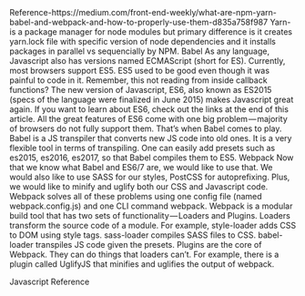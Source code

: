 <!--NPM,YARN, Babel,Webpack --!>
Reference-https://medium.com/front-end-weekly/what-are-npm-yarn-babel-and-webpack-and-how-to-properly-use-them-d835a758f987

Yarn- is a package manager for node modules but primary difference is it creates yarn.lock file with specific version of node dependencies and it installs packages in parallel vs sequencially by NPM.

Babel
As any language, Javascript also has versions named ECMAScript (short for ES). Currently, most browsers support ES5. ES5 used to be good even though it was painful to code in it. Remember, this not reading from inside callback functions? The new version of Javascript, ES6, also known as ES2015 (specs of the language were finalized in June 2015) makes Javascript great again. If you want to learn about ES6, check out the links at the end of this article. All the great features of ES6 come with one big problem — majority of browsers do not fully support them. That’s when Babel comes to play. Babel is a JS transpiler that converts new JS code into old ones. It is a very flexible tool in terms of transpiling. One can easily add presets such as es2015, es2016, es2017, so that Babel compiles them to ES5.

Webpack
Now that we know what Babel and ES6/7 are, we would like to use that. We would also like to use SASS for our styles, PostCSS for autoprefixing. Plus, we would like to minify and uglify both our CSS and Javascript code. Webpack solves all of these problems using one config file (named webpack.config.js) and one CLI command webpack.

Webpack is a modular build tool that has two sets of functionality — Loaders and Plugins. Loaders transform the source code of a module. For example, style-loader adds CSS to DOM using style tags. sass-loader compiles SASS files to CSS. babel-loader transpiles JS code given the presets. Plugins are the core of Webpack. They can do things that loaders can’t. For example, there is a plugin called UglifyJS that minifies and uglifies the output of webpack.

<!--Node Js learnings
To make any project to be npm, go to root directory of that folder and run 'npm init' and answer some basic questions it will enable npm on that project
then go to package.json and add start script to say ex: node app.js so when you run npm start on command line, it will run node app.js internally
To test if node is installed, just create a plain .js file and run that file using cmd or bash with command node "path to the file", it will show the output of .js file meaning if u have console statement
it will print the console output 
1)Require function can be used to load .js file meaning when we use require('express') it internally just loads index.js in express node module
. we can create two .js files in plain simple application (not node enabled) and can export on .js file and import that using require statement in another .js file because import feature is from ES2015 (meaning javascript feature) and not from any specific framework
Ex: See the first 5 minutes of below video https://www.youtube.com/watch?v=RLtyhwFtXQA
2)Node.js provides capabilities to create your own web server which will handle HTTP requests asynchronously. You can use IIS or Apache to run Node.js web application but it is recommended to use Node.js web server
3) Read about node folder structure meaning Node_modules and node_modules/.bin  ,local vs global installation
https://docs.npmjs.com/files/folders.html
-->

 Javascript Reference

<!-- Javascript learnings
Top Eight Javascfript Objecfs and Array Functions 
https://www.youtube.com/watch?v=Xal65C7pxVM
2) Value vs reference type:
  5 primitive type  : boolean, string, integer, null , undefined
  Above are value type meaning when we make a copy of them then change old value, new variable will not be changed as new memory heap will be created for new ones
  Non-Primitive Types-Reference Types : Array, Functions and Objects --Techinically all are called as Objects
  when we assign or copy them to new variable then any change in old variable data will change new variable data also

3) Learn Es6 Concepts--Must to learn new features
4)Closure - Lexical scoping ??
  javascript is a compiled language, but what does this mean? Shortly, just before execution, the source code is sent by the engine trough a compiler, in which, during an early phase called lexing (or tokenizing), scope get defined. This doesn’t just tell us what’s in a name, but also remember us that lexical scope is based on where variables and blocks of scope have been authored in the source code. In other words, lexical scope is defined by you during author time and frozen by the lexer during compilation
  5) Use Strict --look all the way at bottom
.filter()
.map()
5) Difference between function and methods in javascript
  a method is a function defined as property in object. (Methods are functions stored as object properties.)
  Reference : https://www.w3schools.com/js/js_object_methods.asp
  var person = {
  firstName: "John",
  lastName : "Doe",
  id       : 5566,
  fullName : function() {
    return this.firstName + " " + this.lastName;
  }
};
 fullname is property in person Object and can be accessed as method/function by person.fullname(), where as function is defined at global level.
6) Tilde symbol (~) in javascript ,does boolean check on a string, Example below
On its own, indexOf() returns the index number of a String object passed in.

var foo = "bar";

foo.indexOf("r"); // 2
foo.indexOf("b"); // 0
foo.indexOf("a"); // 1
Combined with ~, it can do a boolean check if an item exists in a string value:

var foo = "hello world";

if (~foo.indexOf("w")) {
  // item in list
} else {
  // item not in list
}
This works because if a value does not exist the return is -1 for historical reasons. 

7) Prototype:
 All JavaScript objects inherit properties and methods from a prototype.
 The JavaScript prototype property allows you to add new properties to object constructors:
 function Person(first, last, age, eyecolor) {
  this.firstName = first;
  this.lastName = last;
  this.age = age;
  this.eyeColor = eyecolor;
}

Person.prototype.nationality = "English";
 Documentation: https://www.w3schools.com/js/js_object_prototypes.asp
Good knowledge on interview questions--https://www.toptal.com/javascript/interview-questions
-->





<!-- Learnings from this app:
 1) Make Sure Script Tag is declared, only then Data function will work
 2)If want to set the value in Parent Component or in any other component value of HTML(rather than in same component)
    then use PROP field Ex: <span>Componentproperty</span> in below example or entire InterpolationComponent.vue refers as example
 3) if you dont want in another component to change the value of field then use Data() function as shown below 
    for <span>{{databind}}</span> 
 4) if want to use V-modal in parent component or class then use @input method as shown below and can also bind the value of that control to
    another control using interpolation
  5) use props to set the default value but can be overridden in parent component
    Example <<name1>> property in InterpolationComponent.vue 
  6) Slot example below <slot> coming from slot.vue   and example to set the value of slot field in parent <<slotparentsetvalue>> 
  7) Pass button click event from component to parent  and set the fields in parents class using that event
  8) pass button click event from component to parent with some static data and use that data to set fields values in parent class 
  9) pass button click event from component to parent with some dynamic field data from component and use that data to set fields values in parent class  
  10) pass Dropdown select event change
  11) Look at tour of heroes app for Dynamic Component Loading , navigating b/w multiple components and sharing information between them.
-->





<!--
1) "Use Strict"--
The short and most important answer here is that use strict is a way to voluntarily enforce stricter parsing and error handling on your JavaScript code at runtime. Code errors that would otherwise have been ignored or would have failed silently will now generate errors or throw exceptions. In general, it is a good practice.

Some of the key benefits of strict mode include:

Makes debugging easier. Code errors that would otherwise have been ignored or would have failed silently will now generate errors or throw exceptions, alerting you sooner to problems in your code and directing you more quickly to their source.
Prevents accidental globals. Without strict mode, assigning a value to an undeclared variable automatically creates a global variable with that name. This is one of the most common errors in JavaScript. In strict mode, attempting to do so throws an error.
Eliminates this coercion. Without strict mode, a reference to a this value of null or undefined is automatically coerced to the global. This can cause many headfakes and pull-out-your-hair kind of bugs. In strict mode, referencing a a this value of null or undefined throws an error.
Disallows duplicate parameter values. Strict mode throws an error when it detects a duplicate named argument for a function (e.g., function foo(val1, val2, val1){}), thereby catching what is almost certainly a bug in your code that you might otherwise have wasted lots of time tracking down.
Note: It used to be (in ECMAScript 5) that strict mode would disallow duplicate property names (e.g. var object = {foo: "bar", foo: "baz"};) but as of ECMAScript 2015 this is no longer the case.
Makes eval() safer. There are some differences in the way eval() behaves in strict mode and in non-strict mode. Most significantly, in strict mode, variables and functions declared inside of an eval() statement are not created in the containing scope (they are created in the containing scope in non-strict mode, which can also be a common source of problems).
Throws error on invalid usage of delete. The delete operator (used to remove properties from objects) cannot be used on non-configurable properties of the object. Non-strict code will fail silently when an attempt is made to delete a non-configurable property, whereas strict mode will throw an error in such a case.

 -->
